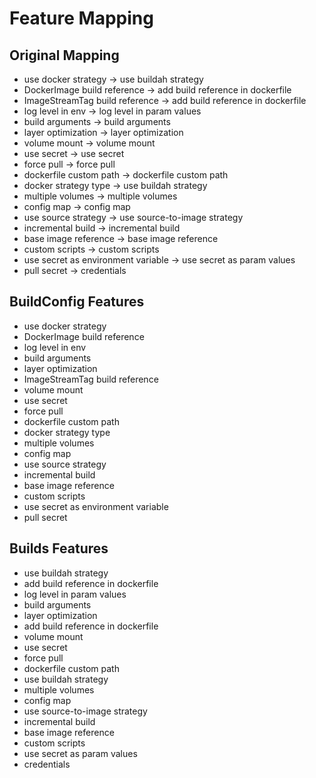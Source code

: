 # Feature Mapping

## Original Mapping
- use docker strategy -> use buildah strategy
- DockerImage build reference -> add build reference in dockerfile
- ImageStreamTag build reference -> add build reference in dockerfile
- log level in env -> log level in param values
- build arguments -> build arguments
- layer optimization -> layer optimization
- volume mount -> volume mount
- use secret -> use secret
- force pull -> force pull
- dockerfile custom path -> dockerfile custom path
- docker strategy type -> use buildah strategy
- multiple volumes -> multiple volumes
- config map -> config map
- use source strategy -> use source-to-image strategy
- incremental build -> incremental build
- base image reference -> base image reference
- custom scripts -> custom scripts
- use secret as environment variable -> use secret as param values
- pull secret -> credentials

## BuildConfig Features
- use docker strategy
- DockerImage build reference
- log level in env
- build arguments
- layer optimization
- ImageStreamTag build reference
- volume mount
- use secret
- force pull
- dockerfile custom path
- docker strategy type
- multiple volumes
- config map
- use source strategy
- incremental build
- base image reference
- custom scripts
- use secret as environment variable
- pull secret

## Builds Features
- use buildah strategy
- add build reference in dockerfile
- log level in param values
- build arguments
- layer optimization
- add build reference in dockerfile
- volume mount
- use secret
- force pull
- dockerfile custom path
- use buildah strategy
- multiple volumes
- config map
- use source-to-image strategy
- incremental build
- base image reference
- custom scripts
- use secret as param values
- credentials